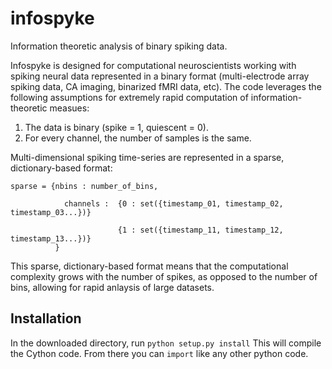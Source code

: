 # infospyke
Information theoretic analysis of binary spiking data.

Infospyke is designed for computational neuroscientists working with spiking neural data represented in a binary format (multi-electrode array spiking data, CA imaging, binarized fMRI data, etc). 
The code leverages the following assumptions for extremely rapid computation of information-theoretic measues:
1) The data is binary (spike = 1, quiescent = 0). 
2) For every channel, the number of samples is the same. 

Multi-dimensional spiking time-series are represented in a sparse, dictionary-based format:

```
sparse = {nbins : number_of_bins,

            channels :  {0 : set({timestamp_01, timestamp_02, timestamp_03...})}
            
                        {1 : set({timestamp_11, timestamp_12, timestamp_13...})}
          }
```
 
This sparse, dictionary-based format means that the computational complexity grows with the number of spikes, as opposed to the number of bins, allowing for rapid anlaysis of large datasets. 

## Installation
In the downloaded directory, run ``python setup.py install``
This will compile the Cython code. 
From there you can ``import`` like any other python code. 
